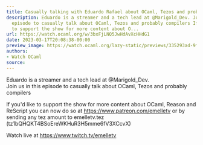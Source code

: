 ```yaml
---
title: Casually talking with Eduardo Rafael about OCaml, Tezos and probably compilers
description: Eduardo is a streamer and a tech lead at @Marigold_Dev. Join us in this
  episode to casually talk about OCaml, Tezos and probably compilers If you'd like
  to support the show for more content about O...
url: https://watch.ocaml.org/w/3bxFjLNQ5JwHdAvXcHHdG1
date: 2023-03-17T20:08:38-00:00
preview_image: https://watch.ocaml.org/lazy-static/previews/335293ad-9f20-4271-b792-652e97b88be2.jpg
authors:
- Watch OCaml
source:
---
```


<p>Eduardo is a streamer and a tech lead at @Marigold_Dev.<br>
Join us in this episode to casually talk about OCaml, Tezos and probably compilers</p>
<p>If you'd like to support the show for more content about OCaml, Reason and ReScript you can now do so at <a href="https://www.patreon.com/emelletv" target="_blank" rel="noopener noreferrer">https://www.patreon.com/emelletv</a> or by sending any tez amount to emelletv.tez (tz1bQHQKT4BSoEreWKHuR3H5mme6fV3XCcvX)</p>
<p>Watch live at <a href="https://www.twitch.tv/emelletv" target="_blank" rel="noopener noreferrer">https://www.twitch.tv/emelletv</a></p>

